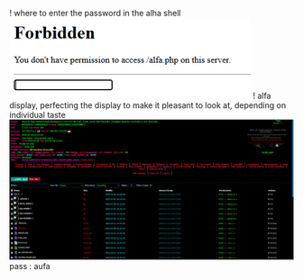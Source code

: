 ! where to enter the password in the alha shell
![PROFF](passproff.png)
! alfa display, perfecting the display to make it pleasant to look at, depending on individual taste
![proff alfa](proff.PNG)
pass : aufa
